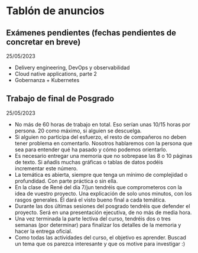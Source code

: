 # Tablón de anuncios

## Exámenes pendientes (fechas pendientes de concretar en breve)
25/05/2023

* Delivery engineering, DevOps y observabilidad
* Cloud native applications, parte 2
* Gobernanza + Kubernetes

## Trabajo de final de Posgrado
25/05/2023

* No más de 60 horas de trabajo en total. Eso serían unas 10/15 horas por persona. 20 como máximo, si alguien se descuelga.
* Si alguien no participa del esfuerzo, el resto de compañeros no deben tener problema en comentarlo. Nosotros hablaremos con la persona que sea para entender qué ha pasado y cómo podemos orientarlo.
* Es necesario entregar una memoria que no sobrepase las 8 o 10 páginas de texto. Si añadís muchas gráficas o tablas de datos podéis incrementar este número.
* La temática es abierta, siempre que tenga un mínimo de complejidad o profundidad. Con parte práctica o sin ella.
* En la clase de René del día 7/jun tendréis que comprometeros con la idea de vuestro proyecto. Una explicación de solo unos minutos, con los rasgos generales. Él dará el visto bueno final a cada temática.
* Durante las dos últimas sesiones del posgrado tendréis que defender el proyecto. Será en una presentación ejecutiva, de no más de media hora.
* Una vez terminada la parte lectiva del curso, tendréis dos o tres semanas (por determinar) para finalizar los detalles de la memoria y hacer la entrega oficial.
* Como todas las actividades del curso, el objetivo es aprender. Buscad un tema que os parezca interesante y que os motive para investigar :)
